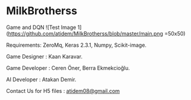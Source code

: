 # MilkBrotherss
 Game and DQN
![Test Image 1](https://github.com/atidem/MilkBrotherss/blob/master/main.png =50x50)



Requirements:
ZeroMq, 
Keras 2.3.1, 
Numpy, 
Scikit-image.

Game Designer : Kaan Karavar.

Game Developer : Ceren Öner, Berra Ekmekcioğlu.

AI Developer : Atakan Demir.

Contact Us for H5 files : atidem08@gmail.com 
